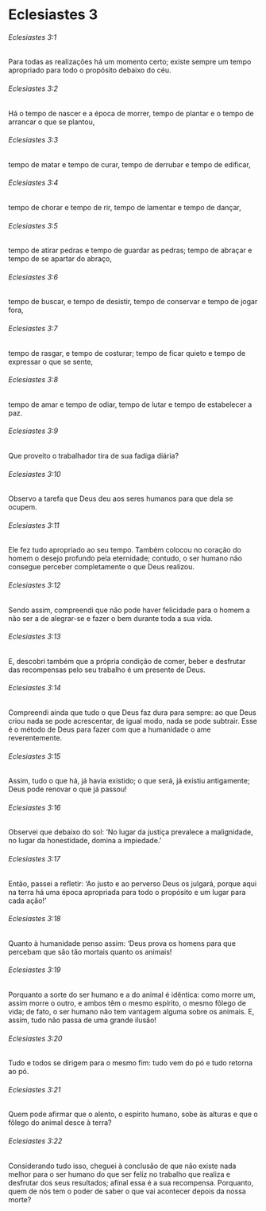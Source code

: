 # Eclesiastes 3

###### Eclesiastes 3:1

Para todas as realizações há um momento certo; existe sempre um tempo apropriado para todo o propósito debaixo do céu.

###### Eclesiastes 3:2

Há o tempo de nascer e a época de morrer, tempo de plantar e o tempo de arrancar o que se plantou,

###### Eclesiastes 3:3

tempo de matar e tempo de curar, tempo de derrubar e tempo de edificar,

###### Eclesiastes 3:4

tempo de chorar e tempo de rir, tempo de lamentar e tempo de dançar,

###### Eclesiastes 3:5

tempo de atirar pedras e tempo de guardar as pedras; tempo de abraçar e tempo de se apartar do abraço,

###### Eclesiastes 3:6

tempo de buscar, e tempo de desistir, tempo de conservar e tempo de jogar fora,

###### Eclesiastes 3:7

tempo de rasgar, e tempo de costurar; tempo de ficar quieto e tempo de expressar o que se sente,

###### Eclesiastes 3:8

tempo de amar e tempo de odiar, tempo de lutar e tempo de estabelecer a paz.

###### Eclesiastes 3:9

Que proveito o trabalhador tira de sua fadiga diária?

###### Eclesiastes 3:10

Observo a tarefa que Deus deu aos seres humanos para que dela se ocupem.

###### Eclesiastes 3:11

Ele fez tudo apropriado ao seu tempo. Também colocou no coração do homem o desejo profundo pela eternidade; contudo, o ser humano não consegue perceber completamente o que Deus realizou.

###### Eclesiastes 3:12

Sendo assim, compreendi que não pode haver felicidade para o homem a não ser a de alegrar-se e fazer o bem durante toda a sua vida.

###### Eclesiastes 3:13

E, descobri também que a própria condição de comer, beber e desfrutar das recompensas pelo seu trabalho é um presente de Deus.

###### Eclesiastes 3:14

Compreendi ainda que tudo o que Deus faz dura para sempre: ao que Deus criou nada se pode acrescentar, de igual modo, nada se pode subtrair. Esse é o método de Deus para fazer com que a humanidade o ame reverentemente.

###### Eclesiastes 3:15

Assim, tudo o que há, já havia existido; o que será, já existiu antigamente; Deus pode renovar o que já passou!

###### Eclesiastes 3:16

Observei que debaixo do sol: ‘No lugar da justiça prevalece a malignidade, no lugar da honestidade, domina a impiedade.’

###### Eclesiastes 3:17

Então, passei a refletir: ‘Ao justo e ao perverso Deus os julgará, porque aqui na terra há uma época apropriada para todo o propósito e um lugar para cada ação!’

###### Eclesiastes 3:18

Quanto à humanidade penso assim: ‘Deus prova os homens para que percebam que são tão mortais quanto os animais!

###### Eclesiastes 3:19

Porquanto a sorte do ser humano e a do animal é idêntica: como morre um, assim morre o outro, e ambos têm o mesmo espírito, o mesmo fôlego de vida; de fato, o ser humano não tem vantagem alguma sobre os animais. E, assim, tudo não passa de uma grande ilusão!

###### Eclesiastes 3:20

Tudo e todos se dirigem para o mesmo fim: tudo vem do pó e tudo retorna ao pó.

###### Eclesiastes 3:21

Quem pode afirmar que o alento, o espírito humano, sobe às alturas e que o fôlego do animal desce à terra?

###### Eclesiastes 3:22

Considerando tudo isso, cheguei à conclusão de que não existe nada melhor para o ser humano do que ser feliz no trabalho que realiza e desfrutar dos seus resultados; afinal essa é a sua recompensa. Porquanto, quem de nós tem o poder de saber o que vai acontecer depois da nossa morte?

